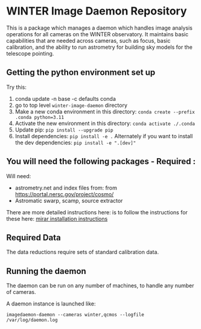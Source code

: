 # WINTER Image Daemon Repository

This is a package which manages a daemon which handles image analysis operations for all cameras on the WINTER observatory. It maintains basic capabilities that are needed across cameras, such as focus, basic calibration, and the ability to run astrometry for building sky models for the telescope pointing.

## Getting the python environment set up

Try this:

1. conda update -n base -c defaults conda
2. go to top level `winter-image-daemon` directory
3. Make a new conda environment in this directory: `conda create --prefix .conda python=3.11`
4. Activate the new environment in this directory: `conda activate ./.conda`
5. Update pip: `pip install --upgrade pip`
6. Install dependencies: `pip install -e .` Alternately if you want to install the dev dependencies: `pip install -e ".[dev]"`

## You will need the following packages - Required :
Will need:
- astrometry.net and index files from: from https://portal.nersc.gov/project/cosmo/
- Astromatic swarp, scamp, source extractor 

There are more detailed instructions here: is to follow the instructions for these here: [mirar installation instructions](https://mirar.readthedocs.io/en/latest/installation.html)


## Required Data
The data reductions require sets of standard calibration data.

## Running the daemon
The daemon can be run on any number of machines, to handle any number of cameras.

A daemon instance is launched like: 

```bash:
imagedaemon-daemon --cameras winter,qcmos --logfile /var/log/daemon.log
```

